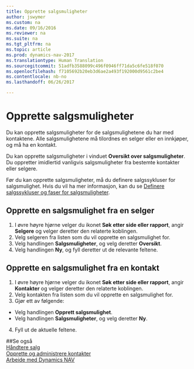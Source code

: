 ```yaml
---
title: Opprette salgsmuligheter
author: jswymer
ms.custom: na
ms.date: 09/16/2016
ms.reviewer: na
ms.suite: na
ms.tgt_pltfrm: na
ms.topic: article
ms.prod: dynamics-nav-2017
ms.translationtype: Human Translation
ms.sourcegitcommit: 51adfb3588099c496f0946ff71da5c6fe518f070
ms.openlocfilehash: f7105692b20eb3d6ae2a493f192000d9561c2be4
ms.contentlocale: nb-no
ms.lasthandoff: 06/26/2017

---
```

# <a name="how-to-create-sales-opportunities"></a>Opprette salgsmuligheter
Du kan opprette salgsmuligheter for de salgsmulighetene du har med kontaktene. Alle salgsmulighetene må tilordnes en selger eller en innkjøper, og må ha en kontakt.

Du kan opprette salgsmuligheter i vinduet **Oversikt over salgsmuligheter**. Du oppretter imidlertid vanligvis salgsmuligheter fra bestemte kontakter eller selgere.

Før du kan opprette salgsmuligheter, må du definere salgssykluser for salgsmulighet. Hvis du vil ha mer informasjon, kan du se [Definere salgssykluser og faser for salgsmuligheter](marketing-how-setup-opportunity-sales-cycles-stages.md).

## <a name="to-create-an-opportunity-from-a-salesperson"></a>Opprette en salgsmulighet fra en selger
1. I øvre høyre hjørne velger du ikonet **Søk etter side eller rapport**, angir **Selgere** og velger deretter den relaterte koblingen.
2. Velg selgeren fra listen som du vil opprette en salgsmulighet for.
3. Velg handlingen **Salgsmuligheter**, og velg deretter **Oversikt**.
4. Velg handlingen **Ny**, og fyll deretter ut de relevante feltene.  

<!-- taken out for OPS -->
<!-- [AZURE.INCLUDE [tooltip-note](../includes/tooltip-note.md)] -->

## <a name="to-create-an-opportunity-from-a-contact"></a>Opprette en salgsmulighet fra en kontakt
1. I øvre høyre hjørne velger du ikonet **Søk etter side eller rapport**, angir **Kontakter** og velger deretter den relaterte koblingen.
2. Velg kontakten fra listen som du vil opprette en salgsmulighet for.
3. Gjør ett av følgende:
  * Velg handlingen **Opprett salgsmulighet**.
  * Velg handlingen **Salgsmuligheter**, og velg deretter **Ny**.
4. Fyll ut de aktuelle feltene.

##<a name="see-also"></a>Se også  
[Håndtere salg](sales-manage-sales.md)  
[Opprette og administrere kontakter](marketing-contacts.md)  
[Arbeide med Dynamics NAV](ui-work-product.md)

